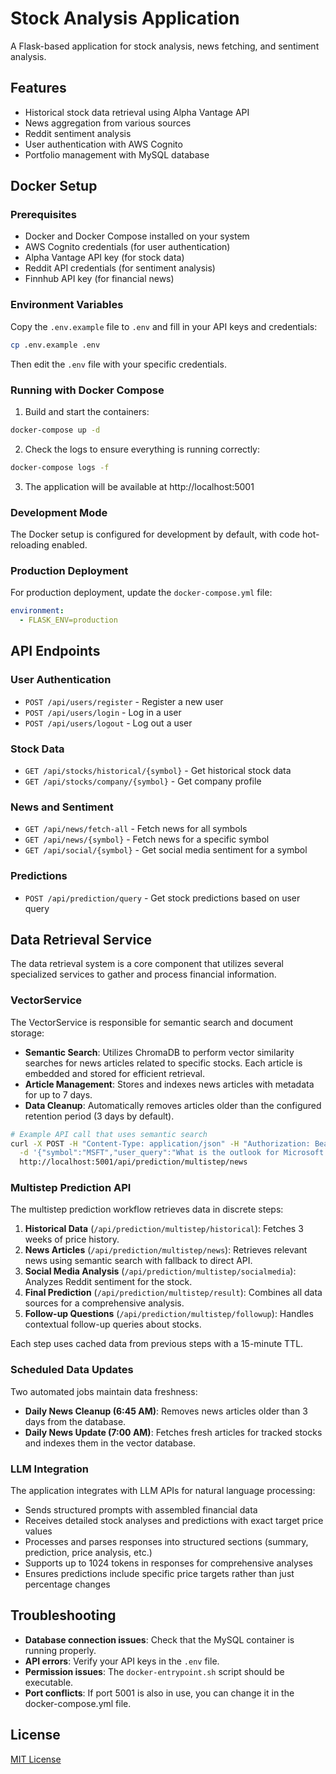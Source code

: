 # Stock Analysis Application

A Flask-based application for stock analysis, news fetching, and sentiment analysis.

## Features

- Historical stock data retrieval using Alpha Vantage API
- News aggregation from various sources
- Reddit sentiment analysis
- User authentication with AWS Cognito
- Portfolio management with MySQL database

## Docker Setup

### Prerequisites

- Docker and Docker Compose installed on your system
- AWS Cognito credentials (for user authentication)
- Alpha Vantage API key (for stock data)
- Reddit API credentials (for sentiment analysis)
- Finnhub API key (for financial news)

### Environment Variables

Copy the `.env.example` file to `.env` and fill in your API keys and credentials:

```bash
cp .env.example .env
```

Then edit the `.env` file with your specific credentials.

### Running with Docker Compose

1. Build and start the containers:

```bash
docker-compose up -d
```

2. Check the logs to ensure everything is running correctly:

```bash
docker-compose logs -f
```

3. The application will be available at http://localhost:5001

### Development Mode

The Docker setup is configured for development by default, with code hot-reloading enabled.

### Production Deployment

For production deployment, update the `docker-compose.yml` file:

```yaml
environment:
  - FLASK_ENV=production
```

## API Endpoints

### User Authentication

- `POST /api/users/register` - Register a new user
- `POST /api/users/login` - Log in a user
- `POST /api/users/logout` - Log out a user

### Stock Data

- `GET /api/stocks/historical/{symbol}` - Get historical stock data
- `GET /api/stocks/company/{symbol}` - Get company profile

### News and Sentiment

- `GET /api/news/fetch-all` - Fetch news for all symbols
- `GET /api/news/{symbol}` - Fetch news for a specific symbol
- `GET /api/social/{symbol}` - Get social media sentiment for a symbol

### Predictions

- `POST /api/prediction/query` - Get stock predictions based on user query

## Data Retrieval Service

The data retrieval system is a core component that utilizes several specialized services to gather and process financial information.

### VectorService

The VectorService is responsible for semantic search and document storage:

- **Semantic Search**: Utilizes ChromaDB to perform vector similarity searches for news articles related to specific stocks. Each article is embedded and stored for efficient retrieval.
- **Article Management**: Stores and indexes news articles with metadata for up to 7 days.
- **Data Cleanup**: Automatically removes articles older than the configured retention period (3 days by default).

```bash
# Example API call that uses semantic search
curl -X POST -H "Content-Type: application/json" -H "Authorization: Bearer YOUR_TOKEN" \
  -d '{"symbol":"MSFT","user_query":"What is the outlook for Microsoft stock next week?"}' \
  http://localhost:5001/api/prediction/multistep/news
```

### Multistep Prediction API

The multistep prediction workflow retrieves data in discrete steps:

1. **Historical Data** (`/api/prediction/multistep/historical`): Fetches 3 weeks of price history.
2. **News Articles** (`/api/prediction/multistep/news`): Retrieves relevant news using semantic search with fallback to direct API.
3. **Social Media Analysis** (`/api/prediction/multistep/socialmedia`): Analyzes Reddit sentiment for the stock.
4. **Final Prediction** (`/api/prediction/multistep/result`): Combines all data sources for a comprehensive analysis.
5. **Follow-up Questions** (`/api/prediction/multistep/followup`): Handles contextual follow-up queries about stocks.

Each step uses cached data from previous steps with a 15-minute TTL.

### Scheduled Data Updates

Two automated jobs maintain data freshness:

- **Daily News Cleanup (6:45 AM)**: Removes news articles older than 3 days from the database.
- **Daily News Update (7:00 AM)**: Fetches fresh articles for tracked stocks and indexes them in the vector database.

### LLM Integration

The application integrates with LLM APIs for natural language processing:

- Sends structured prompts with assembled financial data
- Receives detailed stock analyses and predictions with exact target price values
- Processes and parses responses into structured sections (summary, prediction, price analysis, etc.)
- Supports up to 1024 tokens in responses for comprehensive analyses
- Ensures predictions include specific price targets rather than just percentage changes

## Troubleshooting

- **Database connection issues**: Check that the MySQL container is running properly.
- **API errors**: Verify your API keys in the `.env` file.
- **Permission issues**: The `docker-entrypoint.sh` script should be executable.
- **Port conflicts**: If port 5001 is also in use, you can change it in the docker-compose.yml file.

## License

[MIT License](LICENSE) 